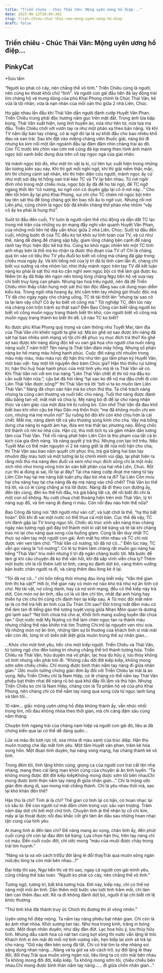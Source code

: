 ```yaml
---
title: "Triển chiêu - Chúc Thái Vân: Mộng uyên ương hồ điệp..."
date: 2025-06-12T16:04:34Z
slug: trien-chieu-chuc-thai-van-mong-uyen-uong-ho-diep
draft: false
---
```


## Triển chiêu - Chúc Thái Vân: Mộng uyên ương hồ điệp...

## PinkyCat

*Sưu tầm​
 

“Người ko phải cỏ cây, nên chẳng thể vô tình.” Triển Chiêu cũng là người, nên cũng ko thoát khỏi chữ “tình”. Và người con gái đầu tiên đã lay động trái tim chàng hộ vệ trung dũng của phủ Khai Phong chính là Chúc Thái Vân, kẻ vừa là tội nhân, vừa là nạn nhân của mối oán thù giữa 2 nhà Liên, Chúc.
 
Họ gặp nhau lần đầu khi Thái Vân dẫn người đánh cướp Huyết Vân Phan. Triển Chiêu trúng phải độc hương nằm gục trên mặt đất. Trong ánh lửa bập bùng, Thái Vân xuất hiện, lung linh huyền ảo, nửa như tiên tử, nửa tựa ma đầu. Triển Chiêu chới với vươn tay ra như một phản xạ theo bản năng. Và khi TV nắm lấy bàn tay chàng, có ai ngờ đó lại là sự khởi đầu cho bao nhiêu khổ đau và oan trái. Sau khi đặt vào miệng chàng viên thuốc giải, nàng bỏ đi nhưng ko kìm nổi một lần ngoảnh đầu lại đăm đăm nhìn chàng trai áo đỏ. Còn TC trước khi chìm vào cơn mê cũng đã kịp mang theo hình ảnh mảnh ngọc bội xanh biếc đung đưa trên cổ tay ngọc ngà của giai nhân.
 
Và mảnh ngọc bội đó, như một tín vật lạ kì, cứ liên tục xuất hiện trong những lần tương kiến sau này. Khi thì gợi mối nghi ngờ, khi thì giải niềm thắc mắc, khi thì chứng cảnh sát nhân, khi thì hiện diện cứu người, mảnh ngọc ấy cứ như một sợi dây tơ hồng oan trái kéo TC và TV lại bên nhau. Từ nơi ngôi đình nhỏ trong một chiều mưa, ngọc bội ấy đã để họ tái ngộ, để TC ngỡ ngàng thốt lên “cô nương, ko ngờ còn có duyên gặp lại cô ở nơi này…” Cho đến tối hôm ấy tại phủ Khai Phong, xui chi cho TC chém rơi ngọc bội trên tay tên sát thủ để lòng chàng gợi lên bao nỗi âu lo ngờ vực. Nhưng rồi nơi Liên phủ, cũng chính là ngọc bội đã khiến chàng thở phào nhẹ nhõm “vậy cô ấy ko phải là hung thủ”.
 
Suốt từ đầu đến cuối, TV luôn là người nắm thế chủ động và dẫn dắt TC lạc trong mê trận của những vụ án mạng đầy nghi vấn quanh Huyết Vân Phan, của những mối liên hệ đầy uẩn khúc giữa 2 nhà Liên, Chúc. Suốt từ đầu đến cuối, những bước đi của TC đều ko lọt khỏi sự tính toán của TV, và cứ như thế, nàng dễ dàng để chàng sập bẫy, giam lỏng chàng bên cạnh để nàng rảnh tay thực hiện độc kế trả thù. Cũng ko khỏi ngạc nhiên khi một TC tinh anh nhạy bén là thế mà ko nhận ra được thủ đoạn của TV ư? Chỉ là chàng quá tin vào cô tiểu thư TV yếu đuối ko biết võ công mà chàng đã gặp trong chiều mưa ngày ấy. Và khi tiếng nói của lý trí đã bị tình cảm lấn đi, chàng chỉ biết vui sướng và nhẹ nhõm lúc nhìn thấy mảnh ngọc trên tay TV để kết luận nàng ko phải là sát thủ mà ko cần nghĩ xem ngọc bội có thể làm giả được ko. Niềm tin ấy đã thắp lên ngọn nến trong lòng chàng Ngự tiền hộ vệ xưa nay chỉ biết truy lùng can phạm. Nhưng tạo hoá trêu ngươi, nên đã để Triển Chiêu nhìn thấy chân hung một sát thủ tàn độc đằng sau cái dung mạo diễm kiều kia. Trong ngôi nhà hoang ấy, khi cầm trên tay những gói thuốc độc mà TV đã cho ngày ngày cho chàng uống, TC tê tái thốt lên “nhưng tại sao cô ta lại làm vậy chứ? Cô ấy ko biết võ công mà.” Tội nghiệp TC, đến lúc này mà chàng còn trốn tránh sự thật sao? Đến Bao Công còn biết rằng người ko biết võ công muốn ngụy trang thành biết thì khó; còn người biết võ công mà muốn ngụy trang thành ko biết thì dễ. Lẽ nào TC ko biết?
 
Ko được phủ Khai Phong quý trọng và cảm thông như Tuyết Mai, tâm địa của Thái Vân chỉ khiến người ta ghê sợ. Mà ko ghê sợ sao được khi nàng đã sát hại bao nhiêu sinh mạng vô tội chỉ để phục vụ mục đích trả thù? Ko ghê sợ sao được khi nàng dùng độc kế vu oan giá họa cho người cha nuôi nấng nàng suốt 7 năm trời? Tên nàng là Thái Vân-đám mây hồng. Nhưng số phận nàng ko hề mang màu hồng hạnh phúc. Cuộc đời nàng chỉ nhuốm trong màu mây máu, màu máu rực đỏ hận thù như tên gọi tấm phan kỳ Huyết Vân, một bảo vật- hay một lời nguyền đeo bám Chúc gia? Hận thù thiêu rụi lương tri, hận thù huỷ hoại hạnh phúc của một tình yêu mà lẽ ra Thái Vân sẽ có. Khi Thái Vân nói với em trai nàng “Liên Thái Vân chết đi thì nữ ma đầu ko cần xuất hiện nữa.”; cậu bé đã hỏi rằng “tại sao ko để nữ ma đầu chết đi còn Liên Thái Vân được sống?” thì Thái Vân trả lời “bởi vì ta ko muốn làm Liên Thái Vân.” Nàng đã chọn oán hận mà ko chọn thứ tha. Ta chê trách nàng nhưng ta cũng cảm thương và nuối tiếc cho nàng. Tuổi thơ nàng được đánh dấu bằng tan vỡ, mất mát và chia ly. Mẹ nàng bỏ đi để lại cho nàng nhận thức và cảm giác của một đứa trẻ bị ruồng bỏ. Còn nhớ Thái Vân đã đau khổ biết bao khi nhìn cậu bé Hạo Dân mà thổn thức “mẹ đã không muốn chị em con, nhưng mà mẹ muốn nó!” Sự ruồng bỏ đôi khi còn khó chịu hơn là cái chết. Mất mẹ, nàng dành tất cả yêu thương sùng kính cho cha. Vậy mà bỗng dưng cha nàng bị người ám hại, đứa em trai thất lạc phương nào. Bỗng chốc trở thành cô nhi ko nhà cửa. Hận cũ, thù mới tích tụ và gặm nhấm dần lương tâm của Thái Vân. Thế rồi nàng phát hiện Liên Côn là thủ phạm của tất cả bi kịch của gia đình nàng. Và nàng quyết ý trả thù. Nhưng con tạo trớ trêu. Nếu Tuyết Mai có thể mãn nguyện vì 2 kẻ nàng giết là để rửa mối hận cho cha; thì Thái Vân sau bao năm quyết chí phục thù, trả giá bằng hai bàn tay nhuốm đầy máu tươi và một tương lai bị chính mình vùi dập, lại phát hiện ra rằng mối thù mà nàng đeo đuổi và xem như mục đích sống chỉ là một mắc xích nhỏ nhoi trong vòng tròn ân oán bất phân của hai nhà Liên, Chúc. Rốt cục thì ai đúng ai sai, lỗi tại ai đây? Tại cha nàng cướp đoạt mẹ nàng từ tay Liên Côn hay tại mẹ nàng bất tuân phụ đạo bỏ nhà ra đi? Tại Liên Côn mưu hại cha nàng hay tại cha nàng đã ép mẹ nàng vào chỗ chết? Thái Vân ko thể trả lời, và có lẽ cũng chẳng ai trả lời được. Nàng đã đi theo con đường ấy, đến tận cùng, đến ko thể hồi đầu, trả giá bằng tất cả, để rồi biết đó chỉ là một con số không. Nụ cười chua chát thoáng hiện trên môi Thái Vân, lý trí nàng sụp đổ, và tim nàng ắt đang rỉ máu. Còn nỗi đau nào hơn thế nữa?
 
Bao Công đã từng nói “đời người như ván cờ”, và luật chơi là thế, “hạ thủ bất hoàn”. Đôi khi đi sai một nước có thể thua cả một bàn. Cục thế đã vậy, TC chỉ đành gặp lại TV trong ngục tối. Chiếc dù trúc xinh xắn nàng trao chàng ngày nào tương ngộ giờ đây trở thành một kỉ vật bẽ bàng và tê tái khi chàng trao nó lại cho nàng qua song cửa buồng giam. Cũng là lần duy nhất TC thực sự nắm tay một người con gái. Ánh mắt họ nhìn nhau và TC chỉ nói được vẻn vẹn tám chữ: “Thái Vân cô nương, tôi đã nợ cô…” Đến lúc này, TC vẫn gọi nàng là “cô nương”. Có lẽ tự thâm tâm chàng rất muốn gọi nàng hai tiếng “Thái Vân” trìu mến nhưng lí trí đã ngăn chàng bước tới. Mà bước để làm gì khi câu chuyện đã ko thể vãn hồi, khi đã sắp vĩnh viễn chia ly? Thêm một bước chỉ là rối thêm lưới tơ tình, càng ko đành dứt bỏ, càng thêm vướng bận bước chân người ra đi, và càng thêm đau lòng kẻ ở lại.
 
“Tôi đã nợ cô…” chỉ bốn tiếng thôi nhưng đau lòng biết mấy. “Vấn thế gian tình thị hà vật?” Hỡi ôi, thế gian này có món nợ nào khó trả như nợ ân tình cơ chứ. Nợ tài vật, nợ công danh, hay cả nợ sinh mạng, đều có thể kiếp này trả dứt. Còn món nợ ân tình, dẫu có là võ lâm chí tôn, nhất đại anh hùng hay thiên hạ chi chủ thì cũng chỉ đành hẹn lại kiếp sau. A Tử móc đôi mắt ném lại là có thể trả hết ân tình của Du Thản Chi sao? Đôi tròng mắt đẫm máu có thể làm tan đi tiếng gào thê lương tuyệt vọng giữa Nhạn Môn quan tà dương gió lạnh sao? “Nợ tình chưa trả cho ai, Khối tình mang xuống tuyền đài chưa tan.” Giọt nước mắt Mỵ Nương có thể làm chén ngọc tan ra thành máu nhưng chẳng thể nào khiến trái tim Trương Chi trở lại nguyên vẹn như xưa. Và những món nợ ân tình, những tâm sự bi thương của khách tình si mãi mãi vẫn còn đó, lửng lơ vô biến bất diệt giữa muôn trùng thế sự nhân gian…
 
…Khóc cho một tình yêu, tiếc cho một kiếp người. Triển Chiêu và Thái Vân, từ tương ngộ cho đến tương tri nhưng chẳng thể trở thành tương hứa. Triển Chiêu và Thái Vân, hữu duyên mà vô phận, lạc hoa dù hữu ý, lưu thủy không vô tình nhưng vẫn phải trôi đi. “Không cầu đời đời kiếp kiếp, không mong sớm sớm chiều chiều. Chỉ mong được bình thản nắm tay nàng đi giữa nhân gian.” Ứớc muốn tưởng chừng giản đơn ấy đối với Triển Chiêu lại mãi là ảo vọng. Nếu Triển Chiêu chỉ là Nam Hiệp, có lẽ chàng có thể nắm tay Thái Vân phiêu bạt thiên nhai để nàng rũ bỏ quá khứ đầy lỗi lầm và thù hận. Nhưng Triển Chiêu ko chỉ là Nam Hiệp, chàng còn là Tứ phẩm hộ vệ của phủ Khai Phong, nên chàng chỉ có thể nắm tay nàng qua song cửa tử ngục lạnh lùng và tăm tối…
 
 
10 năm… giấc mộng uyên ương hồ điệp không thành ấy, vẫn nhức nhối trong tim, nỗi đau không nhòa theo thời gian, mà chỉ càng đậm sâu cùng năm tháng.
 
Chuyện tình ngang trái của chàng nam hiệp và người con gái đó, liệu ai đã chứng kiến qua lại có thể dễ dàng quên…
 
Lửa và máu đỏ tươi rực rỡ, xóa nhòa đi màu xanh của trúc diệp. Hận thù muôn trượng che lấp mất tình yêu. Một tấm Huyết vân phan, trăm kẻ hóa vong hồn. Một đoạn tình duyên, hại nàng vong mạng, hại chàng thành kẻ vô tình.
 
Trong đêm tối, tĩnh lặng khôn cùng, giọng ca của người con trai cất lên nhẹ nhàng, mang theo cái lãng mạn khôn cùng của chuyện ái ân tình luyến.
 ​“Ta không mong được đời đời kiếp kiếp​Không mong được sớm tối bên nhau​Chỉ mong được bình thản nắm tay nàng đi giữa nhân gian…”​ 
Chỉ là mộng ước giản đơn dung dị, sao mong mãi chẳng thành. Chỉ là yêu nhau thôi mà, sao lại khó khăn đến thế?
 
Hận thù là chi? Tình ái là chi? Thế gian có tình lại có hận, có hoan nhạc lại có sầu bi. Để con người cứ mãi đắm chìm trong vực sâu vạn trượng. Trăm năm day dứt chỉ bởi một chữ tình. Chuyện tình ái thế nhân tự cổ chí kim, mấy ai lại thoát được nỗi đau khắc cốt ghi tâm ẩn dấu sau những hoan nhạc tận cùng của tình yêu.
 
Ai mang tình ái đến làm chi? Để nàng mang ảo vọng, chân tình ấy, đến phút cuối cùng chỉ còn lại đau đớn bẽ bàng. Lựa chọn hận thù, trên tay nàng chỉ có máu. Đến cuối cuộc đời, chỉ ước mong “máu của muội được chảy trong trái tim huynh.”
 
“Nàng và ta xa xôi cách trở​Sự đời lặng lẽ đổi thay​Trải qua muôn sông ngàn núi​Liệu lòng ta còn mãi bên nhau…?”​ 
 
Đại hiệp thì sao, Ngự tiền thị vệ thì sao, ngay cả người con gái mình yêu, cũng chẳng thể bảo toàn. “Người ko phải cỏ cây, nên chẳng thể vô tình.”
 
Tương ngộ, tương tri, bất khả tương hứa. Đời này, kiếp này, chỉ có thể nợ nàng một mối ân tình. Dấn thêm một bước vào lưới tình trăm mối, chỉ làm tâm can thêm đau xót. Kẻ ra đi không đành dứt bỏ, người ở lại chỉ biết rơi lệ khóc thương.
 
“Thử tình khã đãi thành truy ức​ ​Chích thị đương thì dĩ võng nhiên.”​ 
 
Uyên ương hồ điệp mộng. Ta nắm tay nàng phiêu bạt nhân gian. Chỉ còn là ảo ảnh nhạt nhòa. Khói sương tan tác. Như hoa trong kính, trăng in bóng nước. Một đoạn nhân duyên, như dây đàn đứt. Lạc hoa hữu ý, lưu thủy hữu tình. Nhưng dẫu cánh hoa có nát tan cùng bọt sóng thì nước vẫn lặng lẽ trôi. Khách tình si ôm mãi đó mối nợ tình vương vấn, hẹn kiếp lai sinh sẽ trả lại cho nàng.
 ​“Giờ này đèn bên song đã tắt,​ ​Chỉ có trái tim ta nhẹ nhàng soi sáng dung nhan nàng.​…​Nàng và ta giờ xa xôi cách trở, sự đời lặng lẽ thay đổi, đổi thay.​Trải qua muôn sông ngàn núi, liệu lòng ta có còn mãi bên nhau​Ta không mong đời đời, kiếp kiếp.​ ​Ta không mong sớm tối, chiều chiều bên nhau.​Chỉ mong được bình thản nắm tay nàng…​… đi giữa chốn nhân gian…”​